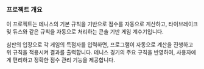 <h3>프로젝트 개요</h3>

이 프로젝트는 테니스의 기본 규칙을 기반으로 점수를 자동으로 계산하고, 타이브레이크 및 듀스와 같은 규칙을 자동으로 처리하는 콘솔 기반 게임 계수기입니다.

심판의 입장으로 각 게임의 득점자를 입력하면, 프로그램이 자동으로 계산을 진행하고 위 규칙을 적용시켜 결과를 출력합니다. 테니스 경기의 주요 규칙을 반영하여, 사용자에게 편리하고 정확한 점수 관리 기능을 제공합니다.
